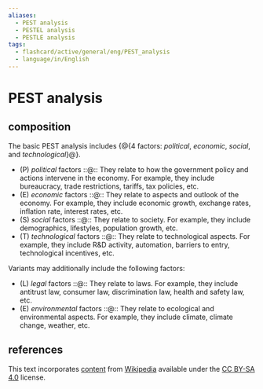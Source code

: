 ```yaml
---
aliases:
  - PEST analysis
  - PESTEL analysis
  - PESTLE analysis
tags:
  - flashcard/active/general/eng/PEST_analysis
  - language/in/English
---
```


# PEST analysis

## composition

The basic PEST analysis includes {@{4 factors: _political_, _economic_, _social_, and _technological_}@}. <!--SR:!2026-10-12,652,330-->

- (P) _political_ factors ::@:: They relate to how the government policy and actions intervene in the economy. For example, they include bureaucracy, trade restrictions, tariffs, tax policies, etc. <!--SR:!2025-06-06,234,270!2026-10-26,666,330-->
- (E) _economic_ factors ::@:: They relate to aspects and outlook of the economy. For example, they include economic growth, exchange rates, inflation rate, interest rates, etc. <!--SR:!2026-10-16,562,270!2026-01-19,391,290-->
- (S) _social_ factors ::@:: They relate to society. For example, they include demographics, lifestyles, population growth, etc. <!--SR:!2026-06-07,502,310!2028-02-06,1042,350-->
- (T) _technological_ factors ::@:: They relate to technological aspects. For example, they include R&D activity, automation, barriers to entry, technological incentives, etc. <!--SR:!2026-03-29,462,310!2027-05-22,821,330-->

Variants may additionally include the following factors:

- (L) _legal_ factors ::@:: They relate to laws. For example, they include antitrust law, consumer law, discrimination law, health and safety law, etc. <!--SR:!2027-04-26,792,330!2027-03-07,755,330-->
- (E) _environmental_ factors ::@:: They relate to ecological and environmental aspects. For example, they include climate, climate change, weather, etc. <!--SR:!2025-10-07,346,290!2026-08-19,559,310-->

## references

This text incorporates [content](https://en.wikipedia.org/wiki/PEST_analysis) from [Wikipedia](Wikipedia.md) available under the [CC BY-SA 4.0](https://creativecommons.org/licenses/by-sa/4.0/) license.
